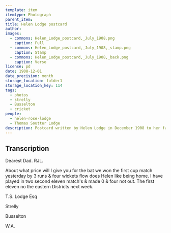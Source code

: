 ```yaml
---
template: item
itemtype: Photograph
parent_item: 
title: Helen Lodge postcard
author: 
images:
  - commons: Helen_Lodge_postcard,_July_1908.png
    caption: Full
  - commons: Helen_Lodge_postcard,_July_1908,_stamp.png
    caption: Stamp
  - commons: Helen_Lodge_postcard,_July_1908,_back.png
    caption: Verso
license: pd
date: 1908-12-01
date_precision: month
storage_location: folder1
storage_location_key: 114
tags:
  - photos
  - strelly
  - Busselton
  - cricket
people:
  - helen-rose-lodge
  - Thomas Soutter Lodge
description: Postcard written by Helen Lodge in December 1908 to her father T.S. Lodge. The photo was taken in July that year.
---
```


## Transcription

Dearest Dad. RJL.

About what price will I give you for the bat we won the first cup match yesterday
by 3 runs & four wickets flow does Helen like being home.
I have played in two second eleven match's & made 0 & four not out.
The first eleven no the eastern Districts next week.

T.S. Lodge Esq

Strelly

Busselton

W.A.
